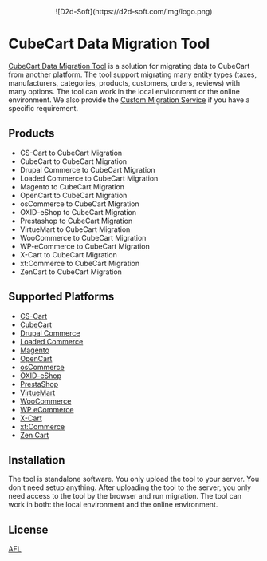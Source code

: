 <p align="center">
	![D2d-Soft](https://d2d-soft.com/img/logo.png)
</p>

# CubeCart Data Migration Tool
[CubeCart Data Migration Tool](https://d2d-soft.com/21-cubecart-migration) is a solution for migrating data to CubeCart from another platform. The tool support migrating many entity types (taxes, manufacturers, categories, products, customers, orders, reviews) with many options. The tool can work in the local environment or the online environment. We also provide the [Custom Migration Service](http://d2d-soft.com/migration-services/296-data-migration-customization.html) if you have a specific requirement. 

## Products
- CS-Cart to CubeCart Migration
- CubeCart to CubeCart Migration
- Drupal Commerce to CubeCart Migration
- Loaded Commerce to CubeCart Migration
- Magento to CubeCart Migration
- OpenCart to CubeCart Migration
- osCommerce to CubeCart Migration
- OXID-eShop to CubeCart Migration
- Prestashop to CubeCart Migration
- VirtueMart to CubeCart Migration
- WooCommerce to CubeCart Migration
- WP-eCommerce to CubeCart Migration
- X-Cart to CubeCart Migration
- xt:Commerce to CubeCart Migration
- ZenCart to CubeCart Migration

## Supported Platforms
- [CS-Cart](https://www.cs-cart.com/)
- [CubeCart](https://www.cubecart.com/)
- [Drupal Commerce](https://drupalcommerce.org/)
- [Loaded Commerce](https://loadedcommerce.com/)
- [Magento](https://magento.com/)
- [OpenCart](https://www.opencart.com/)
- [osCommerce](https://www.oscommerce.com/)
- [OXID-eShop](https://www.oxid-esales.com)
- [PrestaShop](https://www.prestashop.com)
- [VirtueMart](https://virtuemart.net/)
- [WooCommerce](https://woocommerce.com/)
- [WP eCommerce](https://wpecommerce.org/)
- [X-Cart](https://www.x-cart.com/)
- [xt:Commerce](https://www.xt-commerce.com/)
- [Zen Cart](https://www.zen-cart.com/)

## Installation
The tool is standalone software. You only upload the tool to your server. You don't need setup anything. After uploading the tool to the server, you only need access to the tool by the browser and run migration. The tool can work in both: the local environment and the online environment.

## License

[AFL](http://d2d-soft.com/license/AFL.txt)
